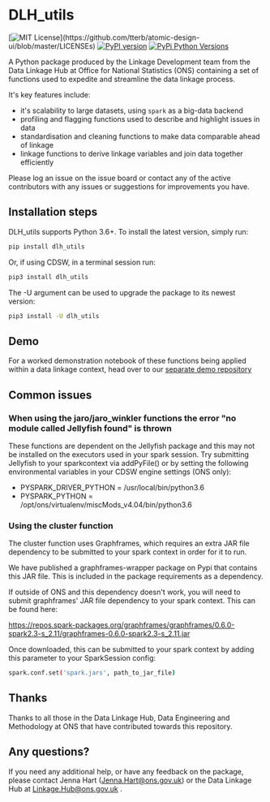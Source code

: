 # DLH_utils

[![MIT License](https://img.shields.io/apm/l/atomic-design-ui.svg?)](https://github.com/tterb/atomic-design-ui/blob/master/LICENSEs)
[![PyPI version](https://badge.fury.io/py/dlh_utils.svg)](https://badge.fury.io/py/dlh_utils)
[![PyPi Python Versions](https://img.shields.io/pypi/pyversions/dlh-utils.svg)](https://pypi.python.org/pypi/dlh-utils/)

A Python package produced by the Linkage Development team from the Data Linkage Hub at Office for National Statistics (ONS) containing a set of functions used to expedite and streamline the data linkage process.

It's key features include:
* it's scalability to large datasets, using `spark` as a big-data backend
* profiling and flagging functions used to describe and highlight issues in data
* standardisation and cleaning functions to make data comparable ahead of linkage
* linkage functions to derive linkage variables and join data together efficiently

Please log an issue on the issue board or contact any of the active contributors with any issues or suggestions for improvements you have.

## Installation steps
DLH_utils supports Python 3.6+. To install the latest version, simply run:
```sh
pip install dlh_utils
```
Or, if using CDSW, in a terminal session run:
```sh
pip3 install dlh_utils
```
The -U argument can be used to upgrade the package to its newest version:
```sh
pip3 install -U dlh_utils
```

## Demo
For a worked demonstration notebook of these functions being applied within a data linkage context, head over to our [separate demo repository](https://github.com/anthonye93/dlh_utils_demo)

## Common issues

### When using the jaro/jaro_winkler functions the error "no module called Jellyfish found" is thrown

These functions are dependent on the Jellyfish package and this may not be installed on the executors used in your spark session.
Try submitting Jellyfish to your sparkcontext via addPyFile() or by setting the following environmental variables in your CDSW engine settings (ONS only):

* PYSPARK_DRIVER_PYTHON = /usr/local/bin/python3.6
* PYSPARK_PYTHON = /opt/ons/virtualenv/miscMods_v4.04/bin/python3.6

### Using the cluster function

The cluster function uses Graphframes, which requires an extra JAR file dependency to be submitted to your spark context in order for it to run.

We have published a graphframes-wrapper package on Pypi that contains this JAR file. This is included in the package requirements
as a dependency.

If outside of ONS and this dependency doesn't work, you will need to submit graphframes' JAR file dependency to your spark context. This can be found here:

https://repos.spark-packages.org/graphframes/graphframes/0.6.0-spark2.3-s_2.11/graphframes-0.6.0-spark2.3-s_2.11.jar

Once downloaded, this can be submitted to your spark context by adding this parameter to your SparkSession config: 

```sh
spark.conf.set('spark.jars', path_to_jar_file)
```

## Thanks

Thanks to all those in the Data Linkage Hub, Data Engineering and Methodology at ONS that have contributed towards this repository.

## Any questions?

If you need any additional help, or have any feedback on the package, please contact Jenna Hart (Jenna.Hart@ons.gov.uk) or the Data Linkage Hub at Linkage.Hub@ons.gov.uk . 
